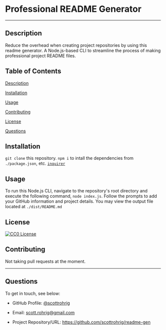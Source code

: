 # Professional README Generator

***

## Description

Reduce the overhead when creating project repositories by using this readme generator. A Node.js-based CLI to streamline the process of making professional project README files.

## Table of Contents

[Description](#description) 

[Installation](#installation) 

[Usage](#usage) 

[Contributing](#contributing) 

[License](#license)

[Questions](#questions)


## Installation

`git clone` this repository. `npm i` to intall the dependencies from `./package.json`, etc. [`inquirer`](https://www.npmjs.com/package/inquirer)


## Usage

To run this Node.js CLI, navigate to the repository's root directory and execute the following command, `node index.js`. Follow the prompts to add your GitHub information and project details. You may view the output file located at `./dist/README.md`

## License

[![CC0 License](https://img.shields.io/badge/License-CC0-orange)](https://choosealicense.com/licenses/cc0)


## Contributing

Not taking pull requests at the moment.



***

## Questions

To get in touch, see below:

- GitHub Profile: [@scottrohrig](https://github.com/scottrohrig)

- Email: scott.rohrig@gmail.com

- Project Repository/URL: https://github.com/scottrohrig/readme-gen
